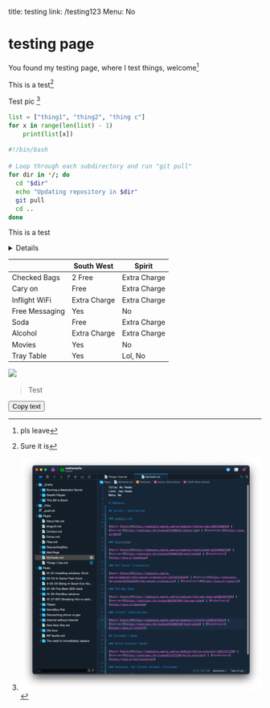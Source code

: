 title: testing
link: /testing123
Menu: No

# testing page

You found my testing page, where I test things, welcome[^1]

This is a test[^2]

Test pic [^pic]

```python
list = ["thing1", "thing2", "thing c"]
for x in range(len(list) - 1)
	print(list[x])
```

```bash
#!/bin/bash

# Loop through each subdirectory and run "git pull"
for dir in */; do
  cd "$dir"
  echo "Updating repository in $dir"
  git pull
  cd ..
done
```
This is a test <br>
<details>
This is a test, I hope it worked
</details>

[^1]: pls leave

[^2]: Sure it is

[^pic]: ![](_pics/fig1.png)

|                | South West   | Spirit       |
|----------------|--------------|--------------|
| Checked Bags   | 2 Free       | Extra Charge |
| Cary on        | Free         | Extra Charge |
| Inflight WiFi  | Extra Charge | Extra Charge |
| Free Messaging | Yes          | No           |
| Soda           | Free         | Extra Charge |
| Alcohol        | Extra Charge | Extra Charge |
| Movies         | Yes          | No           |
| Tray Table     | Yes          | Lol, No      |

![](https://banners-my.flightradar24.com/Nthp.png)

> Test

<button onclick="copy1()">Copy text</button>

<script>
   function Copy1() {
   
     // Select the text field
     copyText.select(); 
     copyText.setSelectionRange(0, 99999); // For mobile devices
   
      // Copy the text inside the text field
     navigator.clipboard.writeText("test");
   
     // Alert the copied text
     alert("Copied the text: test");
   }
</script>